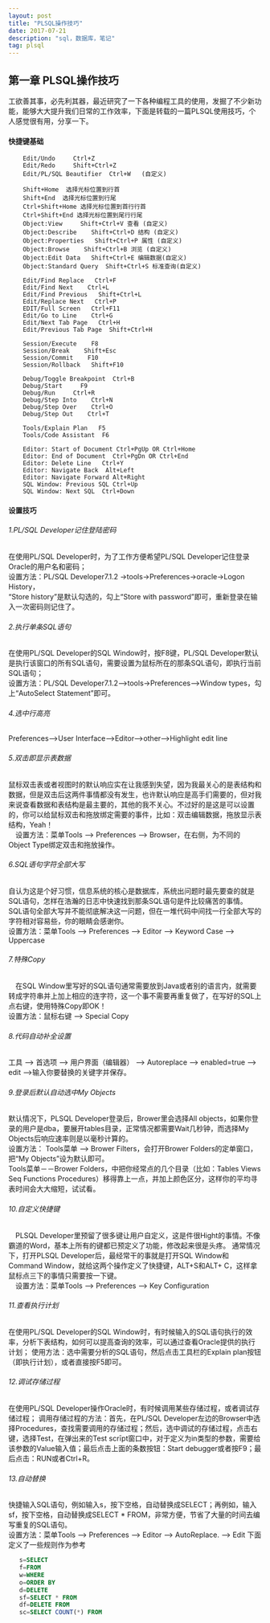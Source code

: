 ```yaml
---
layout: post
title: "PLSQL操作技巧"
date: 2017-07-21 
description: "sql，数据库，笔记"
tag: plsql
---  
```


## 第一章 PLSQL操作技巧

工欲善其事，必先利其器，最近研究了一下各种编程工具的使用，发掘了不少新功能，能够大大提升我们日常的工作效率，下面是转载的一篇PLSQL使用技巧，个人感觉很有用，分享一下。

#### 快捷键基础 
```
    Edit/Undo     Ctrl+Z
    Edit/Redo     Shift+Ctrl+Z
    Edit/PL/SQL Beautifier  Ctrl+W   (自定义)

    Shift+Home  选择光标位置到行首
    Shift+End  选择光标位置到行尾
    Ctrl+Shift+Home 选择光标位置到首行行首
    Ctrl+Shift+End 选择光标位置到尾行行尾
    Object:View     Shift+Ctrl+V 查看 (自定义)
    Object:Describe    Shift+Ctrl+D 结构 (自定义)
    Object:Properties   Shift+Ctrl+P 属性 (自定义)
    Object:Browse    Shift+Ctrl+B 浏览 (自定义)
    Object:Edit Data   Shift+Ctrl+E 编辑数据(自定义)
    Object:Standard Query  Shift+Ctrl+S 标准查询(自定义)

    Edit/Find Replace   Ctrl+F
    Edit/Find Next    Ctrl+L
    Edit/Find Previous   Shift+Ctrl+L
    Edit/Replace Next   Ctrl+P
    EDIT/Full Screen   Ctrl+F11
    Edit/Go to Line    Ctrl+G
    Edit/Next Tab Page   Ctrl+H
    Edit/Previous Tab Page  Shift+Ctrl+H

    Session/Execute    F8
    Session/Break    Shift+Esc
    Session/Commit    F10
    Session/Rollback   Shift+F10

    Debug/Toggle Breakpoint  Ctrl+B
    Debug/Start     F9
    Debug/Run     Ctrl+R
    Debug/Step Into    Ctrl+N
    Debug/Step Over    Ctrl+O
    Debug/Step Out    Ctrl+T

    Tools/Explain Plan   F5
    Tools/Code Assistant  F6

    Editor: Start of Document Ctrl+PgUp OR Ctrl+Home
    Editor: End of Document  Ctrl+PgDn OR Ctrl+End
    Editor: Delete Line   Ctrl+Y
    Editor: Navigate Back  Alt+Left
    Editor: Navigate Forward Alt+Right
    SQL Window: Previous SQL Ctrl+Up
    SQL Window: Next SQL  Ctrl+Down
```
#### 设置技巧 


###### 1.PL/SQL Developer记住登陆密码  
在使用PL/SQL Developer时，为了工作方便希望PL/SQL Developer记住登录Oracle的用户名和密码；  
设置方法：PL/SQL Developer7.1.2 ->tools->Preferences->oracle->Logon History，  
“Store history”是默认勾选的，勾上“Store with password”即可，重新登录在输入一次密码则记住了。


###### 2.执行单条SQL语句  
在使用PL/SQL Developer的SQL Window时，按F8键，PL/SQL Developer默认是执行该窗口的所有SQL语句，需要设置为鼠标所在的那条SQL语句，即执行当前SQL语句；  
设置方法：PL/SQL Developer7.1.2-->tools->Preferences-->Window types，勾上“AutoSelect Statement”即可。


###### 4.选中行高亮  
Preferences-->User Interface-->Editor-->other-->Highlight edit line


###### 5.双击即显示表数据  
鼠标双击表或者视图时的默认响应实在让我感到失望，因为我最关心的是表结构和数据，但是双击后这两件事情都没有发生，也许默认响应是高手们需要的，但对我来说查看数据和表结构是最主要的，其他的我不关心。不过好的是这是可以设置的，你可以给鼠标双击和拖放绑定需要的事件，比如：双击编辑数据，拖放显示表结构，Yeah！  
　设置方法：菜单Tools --> Preferences --> Browser，在右侧，为不同的Object Type绑定双击和拖放操作。


###### 6.SQL语句字符全部大写  
自认为这是个好习惯，信息系统的核心是数据库，系统出问题时最先要查的就是SQL语句，怎样在浩瀚的日志中快速找到那条SQL语句是件比较痛苦的事情。 SQL语句全部大写并不能彻底解决这一问题，但在一堆代码中间找一行全部大写的字符相对容易些，你的眼睛会感谢你。  
 设置方法：菜单Tools --> Preferences --> Editor --> Keyword Case --> Uppercase


###### 7.特殊Copy    
　在SQL Window里写好的SQL语句通常需要放到Java或者别的语言内，就需要转成字符串并上加上相应的连字符，这一个事不需要再重复做了，在写好的SQL上点右键，使用特殊Copy即OK！  
 设置方法：鼠标右键 --> Special Copy


###### 8.代码自动补全设置
 工具 --> 首选项  --> 用户界面（编辑器） --> Autoreplace --> enabled=true --> edit -->输入你要替换的关键字并保存。
 

###### 9.登录后默认自动选中My Objects  
 默认情况下，PLSQL Developer登录后，Brower里会选择All objects，如果你登录的用户是dba，要展开tables目录，正常情况都需要Wait几秒钟，而选择My Objects后响应速率则是以毫秒计算的。  
 设置方法：
 Tools菜单 --> Brower Filters，会打开Brower Folders的定单窗口，把“My Objects”设为默认即可。  
 Tools菜单－－Brower Folders，中把你经常点的几个目录（比如：Tables Views Seq Functions Procedures）移得靠上一点，并加上颜色区分，这样你的平均寻表时间会大大缩短，试试看。
　
###### 10.自定义快捷键   
　PLSQL Developer里预留了很多键让用户自定义，这是件很Hight的事情。不像霸道的Word，基本上所有的键都已预定义了功能，修改起来很是头疼。 通常情况下，打开PLSQL Developer后，最经常干的事就是打开SQL Window和Command Window，就给这两个操作定义了快捷键，ALT+S和ALT+ C，这样拿鼠标点三下的事情只需要按一下键。  
　设置方法：菜单Tools --> Preferences --> Key Configuration
　

###### 11.查看执行计划
  在使用PL/SQL Developer的SQL Window时，有时候输入的SQL语句执行的效率，分析下表结构，如何可以提高查询的效率，可以通过查看Oracle提供的执行计划；
 使用方法：选中需要分析的SQL语句，然后点击工具栏的Explain plan按钮（即执行计划），或者直接按F5即可。


###### 12.调试存储过程
  在使用PL/SQL Developer操作Oracle时，有时候调用某些存储过程，或者调试存储过程；
 调用存储过程的方法：首先，在PL/SQL Developer左边的Browser中选择Procedures，查找需要调用的存储过程；然后，选中调试的存储过程，点击右键，选择Test，在弹出来的Test scrīpt窗口中，对于定义为in类型的参数，需要给该参数的Value输入值；最后点击上面的条数按钮：Start debugger或者按F9；最后点击：RUN或者Ctrl+R。


###### 13.自动替换
 快捷输入SQL语句，例如输入s，按下空格，自动替换成SELECT；再例如，输入sf，按下空格，自动替换成SELECT * FROM，非常方便，节省了大量的时间去编写重复的SQL语句。  
 设置方法：菜单Tools --> Preferences --> Editor --> AutoReplace. --> Edit
 下面定义了一些规则作为参考
 ```sql
    s=SELECT  
    f=FROM  
    w=WHERE  
    o=ORDER BY  
    d=DELETE  
    sf=SELECT * FROM  
    df=DELETE FROM  
    sc=SELECT COUNT(*) FROM
```

